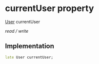 


# currentUser property







[User](../../models_user_user_info/User-class.md) currentUser
  
_<span class="feature">read / write</span>_






## Implementation

```dart
late User currentUser;
```







